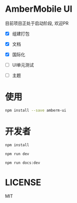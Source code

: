 # AmberMobile UI

目前项目正处于启动阶段, 欢迎PR

- [x] 组建打包

- [x] 文档

- [x] 国际化

- [ ] UI单元测试

- [ ] 主题

# 使用

```bash
npm install --save amberm-ui
```

# 开发者
```bash
npm install

npm run dev

npm run docs:dev
```

# LICENSE


MIT


